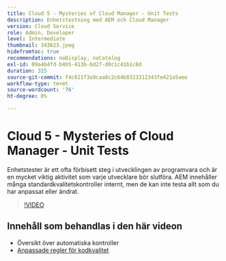 ```yaml
---
title: Cloud 5 - Mysteries of Cloud Manager - Unit Tests
description: Enhetstestning med AEM och Cloud Manager
version: Cloud Service
role: Admin, Developer
level: Intermediate
thumbnail: 343623.jpeg
hidefromtoc: true
recommendations: noDisplay, noCatalog
exl-id: 09a4b4fd-b4b5-413b-bd27-d0c1c41b1c8d
duration: 315
source-git-commit: f4c621f3a9caa8c2c64b8323312343fe421a5aee
workflow-type: tm+mt
source-wordcount: '76'
ht-degree: 0%

---
```


# Cloud 5 - Mysteries of Cloud Manager - Unit Tests

Enhetstester är ett ofta förbisett steg i utvecklingen av programvara och är en mycket viktig aktivitet som varje utvecklare bör slutföra. AEM innehåller många standardkvalitetskontroller internt, men de kan inte testa allt som du har anpassat eller ändrat.

>[!VIDEO](https://video.tv.adobe.com/v/343623?quality=12&learn=on)

## Innehåll som behandlas i den här videon

+ Översikt över automatiska kontroller
+ [Anpassade regler för kodkvalitet](https://experienceleague.adobe.com/docs/experience-manager-cloud-service/content/implementing/using-cloud-manager/test-results/custom-code-quality-rules.html)
